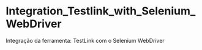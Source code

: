 # Integration_Testlink_with_Selenium_WebDriver
Integração da ferramenta: TestLink com o Selenium WebDriver
